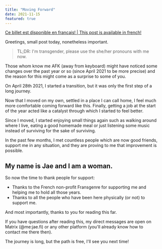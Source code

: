 ```yaml
---
title: "Moving Forward"
date: 2021-11-15
featured: true
---
```


[Ce billet est disponible en francais! | This post is available in french!](https://pads.jae.fi/s/abOciZMNa#)

Greetings, small post today, nonetheless important.

> TL;DR: I'm transgender, please use the she/her pronouns with me now.

Those whom know me AFK (away from keyboard) might have noticed some changes over the past year or so (since April 2021 to be more precise) and the reason for this might come as a surprise to some of you.

On April 28th 2021, I started a transition, but it was only the first step of a long journey.

Now that I moved on my own, settled in a place I can call home, I feel much more comfortable coming forward like this. Finally, getting a job at the start of the year acted like a catalyst through which I started to feel better.

Since I moved, I started enjoying small things again such as walking around where I live, eating a good homemade meal or just listening some music instead of surviving for the sake of surviving.

In the past few months, I met countless people which are now good friends, support me in any situation, and they are proving to me that improvement is possible.

## My name is Jae and I am a woman.

So now the time to thank people for support:

 - Thanks to the French non-profit Fransgenre for supporting me and helping me to hold all those years.
 - Thanks to all the people who have been here physically (or not) to support me.

And most importantly, thanks to you for reading this far.

If you have questions after reading this, my direct messages are open on Matrix (@me:jae.fi) or any other platform (you'll already know how to contact me there then).

The journey is long, but the path is free, ⁣I'll see you next time!
